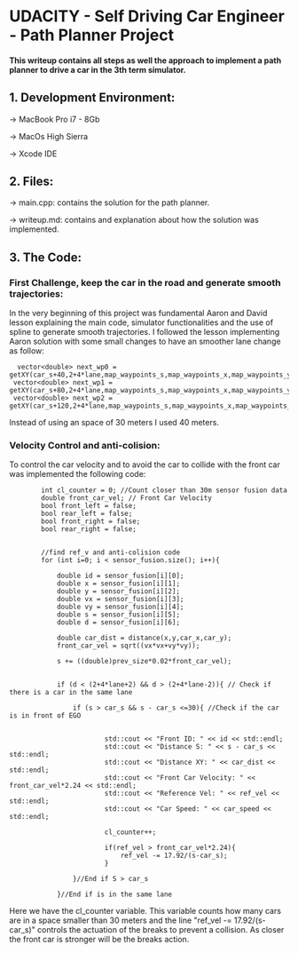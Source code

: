 # UDACITY - Self Driving Car Engineer - Path Planner Project
#### This writeup contains all steps as well the approach to implement a path planner to drive a car in the 3th term simulator.


## 1. Development Environment:

  -> MacBook Pro i7 - 8Gb
  
  -> MacOs High Sierra
  
  -> Xcode IDE
  
## 2. Files:

  -> main.cpp: contains the solution for the path planner.
  
  -> writeup.md: contains and explanation about how the solution was implemented.
  
## 3. The Code:

### First Challenge, keep the car in the road and generate smooth trajectories:

In the very beginning of this project was fundamental Aaron and David lesson explaining the main code, simulator functionalities and the use of spline to generate smooth trajectories. I followed the lesson implementing Aaron solution with some small changes to have an smoother lane change as follow:

	  vector<double> next_wp0 = getXY(car_s+40,2+4*lane,map_waypoints_s,map_waypoints_x,map_waypoints_y);
     vector<double> next_wp1 = getXY(car_s+80,2+4*lane,map_waypoints_s,map_waypoints_x,map_waypoints_y);
     vector<double> next_wp2 = getXY(car_s+120,2+4*lane,map_waypoints_s,map_waypoints_x,map_waypoints_y);

Instead of using an space of 30 meters I used 40 meters.

### Velocity Control and anti-colision:

To control the car velocity and to avoid the car to collide with the front car was implemented the following code:

            int cl_counter = 0; //Count closer than 30m sensor fusion data
            double front_car_vel; // Front Car Velocity
            bool front_left = false;
            bool rear_left = false;
            bool front_right = false;
            bool rear_right = false;
            
            
            //find ref_v and anti-colision code
            for (int i=0; i < sensor_fusion.size(); i++){
                
                double id = sensor_fusion[i][0];
                double x = sensor_fusion[i][1];
                double y = sensor_fusion[i][2];
                double vx = sensor_fusion[i][3];
                double vy = sensor_fusion[i][4];
                double s = sensor_fusion[i][5];
                double d = sensor_fusion[i][6];
                
                double car_dist = distance(x,y,car_x,car_y);
                front_car_vel = sqrt((vx*vx+vy*vy));

                s += ((double)prev_size*0.02*front_car_vel);
                
                
                if (d < (2+4*lane+2) && d > (2+4*lane-2)){ // Check if there is a car in the same lane
                    
                    if (s > car_s && s - car_s <=30){ //Check if the car is in front of EGO
                    
                        
                            std::cout << "Front ID: " << id << std::endl;
                            std::cout << "Distance S: " << s - car_s << std::endl;
                            std::cout << "Distance XY: " << car_dist << std::endl;
                            std::cout << "Front Car Velocity: " << front_car_vel*2.24 << std::endl;
                            std::cout << "Reference Vel: " << ref_vel << std::endl;
                            std::cout << "Car Speed: " << car_speed << std::endl;
                            
                            cl_counter++;
                
                            if(ref_vel > front_car_vel*2.24){
                                ref_vel -= 17.92/(s-car_s);
                            }
                        
                    }//End if S > car_s
                    
                }//End if is in the same lane
                
Here we have the cl_counter variable. This variable counts how many cars are in a space smaller than 30 meters and the line "ref_vel -= 17.92/(s-car_s)" 
controls the actuation of the breaks to prevent a collision. As closer the front car is stronger will be the breaks action.



